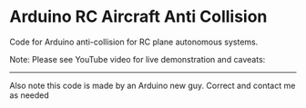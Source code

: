 # Arduino RC Aircraft Anti Collision
Code for Arduino anti-collision for RC plane autonomous systems.

Note:
Please see YouTube video for live demonstration and caveats:
____________
Also note this code is made by an Arduino new guy. Correct and contact me as needed
